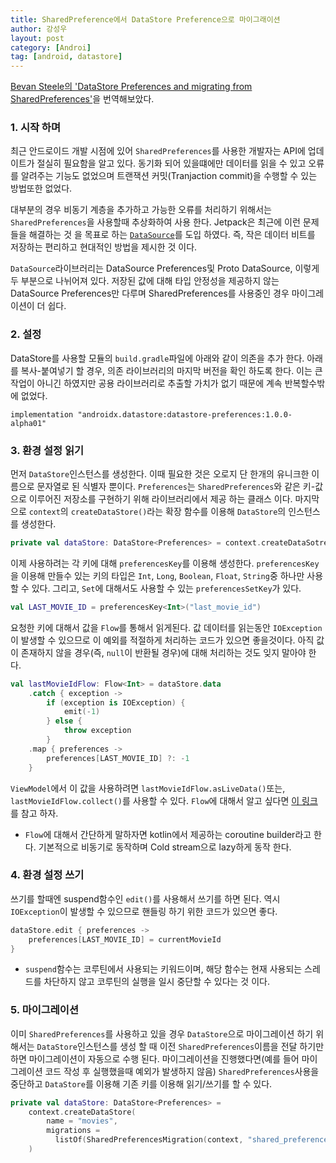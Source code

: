 ```yaml
---
title: SharedPreference에서 DataStore Preference으로 마이그래이션 
author: 강성우
layout: post
category: [Androi]
tag: [android, datastore]
---
```


[Bevan Steele의 'DataStore Preferences and migrating from SharedPreferences'](https://www.rockandnull.com/jetpack-datastore/)을 번역해보았다. 

### 1. 시작 하며

최근 안드로이드 개발 시점에 있어 `SharedPreferences`를 사용한 개발자는 API에 업데이트가 절실히 필요함을 알고 있다. 동기화 되어 있을떄에만 데이터를 읽을 수 있고 오류를 알려주는 기능도 없었으며 트랜잭션 커밋(Tranjaction commit)을 수행할 수 있는 방법또한 없었다. 

대부분의 경우 비동기 계층을 추가하고 가능한 오류를 처리하기 위해서는 `SharedPreferences`을 사용할때 추상화하여 사용 한다. Jetpack은 최근에 이런 문제들을 해결하는 것 을 목표로 하는 [`DataSource`](https://android-developers.googleblog.com/2020/09/prefer-storing-data-with-jetpack.html)를 도입 하였다. 즉, 작은 데이터 비트를 저장하는 편리하고 현대적인 방법을 제시한 것 이다.

`DataSource`라이브러리는 DataSource Preferences및 Proto DataSource, 이렇게 두 부분으로 나뉘어져 있다. 저장된 값에 대해 타입 안정성을 제공하지 않는 DataSource Preferences만 다루며 SharedPreferences를 사용중인 경우 마이그레이션이 더 쉽다. 

### 2. 설정 

DataStore를 사용할 모듈의 `build.gradle`파일에 아래와 같이 의존을 추가 한다. 아래를 복사-붙여넣기 할 경우, 의존 라이브러리의 마지막 버전을 확인 하도록 한다. 이는 큰 작업이 아니긴 하였지만 공용 라이브러리로 추출할 가치가 없기 때문에 계속 반복할수밖에 없었다. 

```
implementation "androidx.datastore:datastore-preferences:1.0.0-alpha01"
```

### 3. 환경 설정 읽기

먼저 `DataStore`인스턴스를 생성한다. 이때 필요한 것은 오로지 단 한개의 유니크한 이름으로 문자열로 된 식별자 뿐이다. `Preferences`는 `SharedPreferences`와 같은 키-값으로 이루어진 저장소를 구현하기 위해 라이브러리에서 제공 하는 클래스 이다. 마지막으로 `context`의 `createDataStore()`라는 확장 함수를 이용해 `DataStore`의 인스턴스를 생성한다. 

```kotlin
private val dataStore: DataStore<Preferences> = context.createDataSotre(name = "movies")
```

이제 사용하려는 각 키에 대해 `preferencesKey`를 이용해 생성한다. `preferencesKey`을 이용해 만들수 있는 키의 타입은 `Int`, `Long`, `Boolean`, `Float`, `String`중 하나만 사용할 수 있다. 그리고, `Set`에 대해서도 사용할 수 있는 `preferencesSetKey`가 있다.

```kotlin
val LAST_MOVIE_ID = preferencesKey<Int>("last_movie_id")
```

요청한 키에 대해서 값을 `Flow`를 통해서 읽게된다. 값 데이터를 읽는동안 `IOException`이 발생할 수 있으므로 이 예외를 적절하게 처리하는 코드가 있으면 좋을것이다. 아직 값이 존재하지 않을 경우(즉, `null`이 반환될 경우)에 대해 처리하는 것도 잊지 말아야 한다. 

```kotlin
val lastMovieIdFlow: Flow<Int> = dataStore.data
    .catch { exception ->
        if (exception is IOException) {
            emit(-1)
        } else {
            throw exception
        }
    .map { preferences ->
        preferences[LAST_MOVIE_ID] ?: -1
    }
```

`ViewModel`에서 이 값을 사용하려면 `lastMovieIdFlow.asLiveData()`또는, `lastMovieIdFlow.collect()`를 사용할 수 있다. `Flow`에 대해서 알고 싶다면 [이 링크](https://www.rockandnull.com/kotlin-flow/)를 참고 하자. 

- `Flow`에 대해서 간단하게 말하자면 kotlin에서 제공하는 coroutine builder라고 한다. 기본적으로 비동기로 동작하며 Cold stream으로 lazy하게 동작 한다. 

### 4. 환경 설정 쓰기

쓰기를 할때엔 suspend함수인 `edit()`를 사용해서 쓰기를 하면 된다. 역시 `IOException`이 발생할 수 있으므로 핸들링 하기 위한 코드가 있으면 좋다. 

```kotlin
dataStore.edit { preferences ->
    preferences[LAST_MOVIE_ID] = currentMovieId
}
```

- `suspend`함수는 코루틴에서 사용되는 키워드이며, 해당 함수는 현재 사용되는 스레드를 차단하지 않고 코루틴의 실행을 일시 중단할 수 있다는 것 이다. 

### 5. 마이그레이션 

이미 `SharedPreferences`를 사용하고 있을 경우 `DataStore`으로 마이그레이션 하기 위해서는 `DataStore`인스턴스를 생성 할 때 이전 `SharedPreferences`이름을 전달 하기만 하면 마이그레이션이 자동으로 수행 된다. 마이그레이션을 진행했다면(예를 들어 마이그레이션 코드 작성 후 실행했을때 예외가 발생하지 않음) `SharedPreferences`사용을 중단하고 `DataStore`를 이용해 기존 키를 이용해 읽기/쓰기를 할 수 있다. 

```kotlin
private val dataStore: DataStore<Preferences> =
    context.createDataStore(
        name = "movies",
        migrations = 
          listOf(SharedPreferencesMigration(context, "shared_preferences_name"))
    )
```

